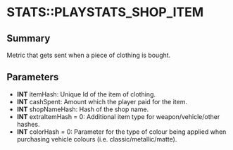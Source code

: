 # STATS::PLAYSTATS_SHOP_ITEM

## Summary
Metric that gets sent when a piece of clothing is bought.

## Parameters
* **INT** itemHash: Unique Id of the item of clothing.
* **INT** cashSpent: Amount which the player paid for the item.
* **INT** shopNameHash: Hash of the shop name.
* **INT** extraItemHash = 0: Additional item type for weapon/vehicle/other hashes.
* **INT** colorHash = 0:
Parameter for the type of colour being applied when purchasing vehicle colours (i.e.
classic/metallic/matte).